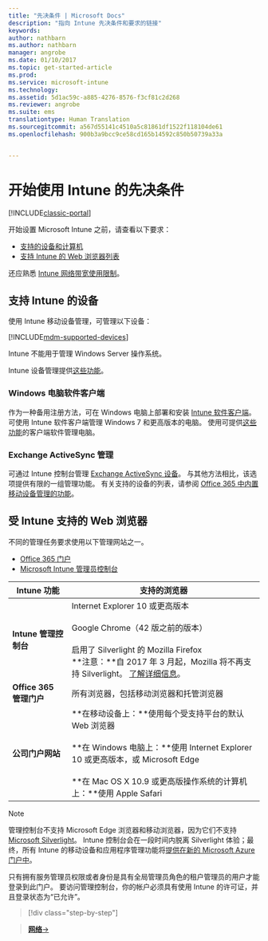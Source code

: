 ```yaml
---
title: "先决条件 | Microsoft Docs"
description: "指向 Intune 先决条件和要求的链接"
keywords: 
author: nathbarn
ms.author: nathbarn
manager: angrobe
ms.date: 01/10/2017
ms.topic: get-started-article
ms.prod: 
ms.service: microsoft-intune
ms.technology: 
ms.assetid: 5d1ac59c-a885-4276-8576-f3cf81c2d268
ms.reviewer: angrobe
ms.suite: ems
translationtype: Human Translation
ms.sourcegitcommit: a567d55141c4510a5c81861df1522f118104de61
ms.openlocfilehash: 900b3a9bcc9ce58cd165b14592c850b50739a33a


---
```


# <a name="prerequisites-to-getting-started-with-intune"></a>开始使用 Intune 的先决条件

[!INCLUDE[classic-portal](../includes/classic-portal.md)]

开始设置 Microsoft Intune 之前，请查看以下要求：

- [支持的设备和计算机](#intune-supported-devices)
- [支持 Intune 的 Web 浏览器列表](#intune-supported-web-browsers)

还应熟悉 [Intune 网络带宽使用限制](network-bandwidth-use.md)。

## <a name="intune-supported-devices"></a>支持 Intune 的设备

使用 Intune 移动设备管理，可管理以下设备：

[!INCLUDE[mdm-supported-devices](../includes/mdm-supported-devices.md)]

Intune 不能用于管理 Windows Server 操作系统。

Intune 设备管理提供[这些功能](mobile-device-management-capabilities-in-microsoft-intune.md)。

### <a name="windows-pc-software-client"></a>Windows 电脑软件客户端

作为一种备用注册方法，可在 Windows 电脑上部署和安装 [Intune 软件客户端](/intune/deploy-use/manage-windows-pcs-with-microsoft-intune)。 可使用 Intune 软件客户端管理 Windows 7 和更高版本的电脑。 使用可提供[这些功能](windows-pc-management-capabilities-in-microsoft-intune.md)的客户端软件管理电脑。

### <a name="exchange-activesync-management"></a>Exchange ActiveSync 管理

可通过 Intune 控制台管理 [Exchange ActiveSync 设备](/intune/deploy-use/mobile-device-management-with-exchange-activesync-and-microsoft-intune)。 与其他方法相比，该选项提供有限的一组管理功能。 有关支持的设备的列表，请参阅 [Office 365 中内置移动设备管理的功能](https://support.office.com/article/Capabilities-of-built-in-Mobile-Device-Management-for-Office-365-a1da44e5-7475-4992-be91-9ccec25905b0)。

## <a name="intune-supported-web-browsers"></a>受 Intune 支持的 Web 浏览器

不同的管理任务要求使用以下管理网站之一。

- [Office 365 门户](http://go.microsoft.com/fwlink/p/?LinkId=698854)
- [Microsoft Intune 管理员控制台](https://admin.manage.microsoft.com/)

|Intune 功能 |支持的浏览器|
|---------|---------|
|**Intune 管理控制台**     |  Internet Explorer 10 或更高版本<br /><br />Google Chrome（42 版之前的版本）<br /><br />启用了 Silverlight 的 Mozilla Firefox<br />**注意：**自 2017 年 3 月起，Mozilla 将不再支持 Silverlight。 [了解详细信息](https://go.microsoft.com/fwlink/?linkid=836872)。 |
|**Office 365 管理门户**     |所有浏览器，包括移动浏览器和托管浏览器  |
|**公司门户网站**     |**在移动设备上：**使用每个受支持平台的默认 Web 浏览器   <br /><br />**在 Windows 电脑上：**使用 Internet Explorer 10 或更高版本，或 Microsoft Edge<br /><br />**在 Mac OS X 10.9 或更高版操作系统的计算机上：**使用 Apple Safari    |

> [!Note]
> 管理控制台不支持 Microsoft Edge 浏览器和移动浏览器，因为它们不支持 [Microsoft Silverlight](https://msdn.microsoft.com/en-us/library/cc838158(v=vs.95).aspx)。 Intune 控制台会在一段时间内脱离 Silverlight 体验；最终，所有 Intune 的移动设备和应用程序管理功能将[提供在新的 Microsoft Azure 门户中](https://blogs.technet.microsoft.com/enterprisemobility/2015/11/17/enhancing-managed-mobile-productivity/)。


只有拥有服务管理员权限或者身份是具有全局管理员角色的租户管理员的用户才能登录到此门户。 要访问管理控制台，你的帐户必须具有使用 Intune 的许可证，并且登录状态为“已允许”。

>[!div class="step-by-step"]

>[**网络**&rarr;](network-bandwidth-use.md)  



<!--HONumber=Jan17_HO2-->


